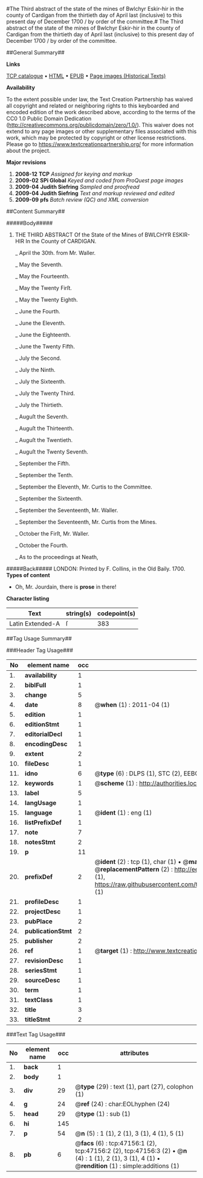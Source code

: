 #The Third abstract of the state of the mines of Bwlchyr Eskir-hir in the county of Cardigan from the thirtieth day of April last (inclusive) to this present day of December 1700 / by order of the committee.#
The Third abstract of the state of the mines of Bwlchyr Eskir-hir in the county of Cardigan from the thirtieth day of April last (inclusive) to this present day of December 1700 / by order of the committee.

##General Summary##

**Links**

[TCP catalogue](http://www.ota.ox.ac.uk/tcp/)  • 
[HTML](http://tei.it.ox.ac.uk/tcp/Texts-HTML/free/A64/A64501.html)  • 
[EPUB](http://tei.it.ox.ac.uk/tcp/Texts-EPUB/free/A64/A64501.epub) • 
[Page images (Historical Texts)](https://historicaltexts.jisc.ac.uk/eebo-11254489e)

**Availability**

To the extent possible under law, the Text Creation Partnership has waived all copyright and related or neighboring rights to this keyboarded and encoded edition of the work described above, according to the terms of the CC0 1.0 Public Domain Dedication (http://creativecommons.org/publicdomain/zero/1.0/). This waiver does not extend to any page images or other supplementary files associated with this work, which may be protected by copyright or other license restrictions. Please go to https://www.textcreationpartnership.org/ for more information about the project.

**Major revisions**

1. __2008-12__ __TCP__ *Assigned for keying and markup*
1. __2009-02__ __SPi Global__ *Keyed and coded from ProQuest page images*
1. __2009-04__ __Judith Siefring__ *Sampled and proofread*
1. __2009-04__ __Judith Siefring__ *Text and markup reviewed and edited*
1. __2009-09__ __pfs__ *Batch review (QC) and XML conversion*

##Content Summary##

#####Body#####

1. THE THIRD ABSTRACT Of the State of the Mines of BWLCHYR ESKIR-HIR In the County of CARDIGAN.

    _ April the 30th. from Mr. Waller.

    _ May the Seventh.

    _ May the Fourteenth.

    _ May the Twenty Firſt.

    _ May the Twenty Eighth.

    _ June the Fourth.

    _ June the Eleventh.

    _ June the Eighteenth.

    _ June the Twenty Fifth.

    _ July the Second.

    _ July the Ninth.

    _ July the Sixteenth.

    _ July the Twenty Third.

    _ July the Thirtieth.

    _ Auguſt the Seventh.

    _ Auguſt the Thirteenth.

    _ Auguſt the Twentieth.

    _ Auguſt the Twenty Seventh.

    _ September the Fifth.

    _ September the Tenth.

    _ September the Eleventh, Mr. Curtis to the Committee.

    _ September the Sixteenth.

    _ September the Seventeenth, Mr. Waller.

    _ September the Seventeenth, Mr. Curtis from the Mines.

    _ October the Firſt, Mr. Waller.

    _ October the Fourth.

    _ As to the proceedings at Neath,

#####Back#####
LONDON: Printed by F. Collins, in the Old Baily. 1700.
**Types of content**

  * Oh, Mr. Jourdain, there is **prose** in there!

**Character listing**


|Text|string(s)|codepoint(s)|
|---|---|---|
|Latin Extended-A|ſ|383|

##Tag Usage Summary##

###Header Tag Usage###

|No|element name|occ|attributes|
|---|---|---|---|
|1.|__availability__|1||
|2.|__biblFull__|1||
|3.|__change__|5||
|4.|__date__|8| @__when__ (1) : 2011-04 (1)|
|5.|__edition__|1||
|6.|__editionStmt__|1||
|7.|__editorialDecl__|1||
|8.|__encodingDesc__|1||
|9.|__extent__|2||
|10.|__fileDesc__|1||
|11.|__idno__|6| @__type__ (6) : DLPS (1), STC (2), EEBO-CITATION (1), OCLC (1), VID (1)|
|12.|__keywords__|1| @__scheme__ (1) : http://authorities.loc.gov/ (1)|
|13.|__label__|5||
|14.|__langUsage__|1||
|15.|__language__|1| @__ident__ (1) : eng (1)|
|16.|__listPrefixDef__|1||
|17.|__note__|7||
|18.|__notesStmt__|2||
|19.|__p__|11||
|20.|__prefixDef__|2| @__ident__ (2) : tcp (1), char (1)  •  @__matchPattern__ (2) : ([0-9\-]+):([0-9IVX]+) (1), (.+) (1)  •  @__replacementPattern__ (2) : http://eebo.chadwyck.com/downloadtiff?vid=$1&page=$2 (1), https://raw.githubusercontent.com/textcreationpartnership/Texts/master/tcpchars.xml#$1 (1)|
|21.|__profileDesc__|1||
|22.|__projectDesc__|1||
|23.|__pubPlace__|2||
|24.|__publicationStmt__|2||
|25.|__publisher__|2||
|26.|__ref__|1| @__target__ (1) : http://www.textcreationpartnership.org/docs/. (1)|
|27.|__revisionDesc__|1||
|28.|__seriesStmt__|1||
|29.|__sourceDesc__|1||
|30.|__term__|1||
|31.|__textClass__|1||
|32.|__title__|3||
|33.|__titleStmt__|2||


###Text Tag Usage###

|No|element name|occ|attributes|
|---|---|---|---|
|1.|__back__|1||
|2.|__body__|1||
|3.|__div__|29| @__type__ (29) : text (1), part (27), colophon (1)|
|4.|__g__|24| @__ref__ (24) : char:EOLhyphen (24)|
|5.|__head__|29| @__type__ (1) : sub (1)|
|6.|__hi__|145||
|7.|__p__|54| @__n__ (5) : 1 (1), 2 (1), 3 (1), 4 (1), 5 (1)|
|8.|__pb__|6| @__facs__ (6) : tcp:47156:1 (2), tcp:47156:2 (2), tcp:47156:3 (2)  •  @__n__ (4) : 1 (1), 2 (1), 3 (1), 4 (1)  •  @__rendition__ (1) : simple:additions (1)|
